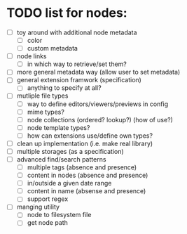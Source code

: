 # TODO list for nodes:

- [ ] toy around with additional node metadata
  - [ ] color
  - [ ] custom metadata
- [ ] node links
  - [ ] in which way to retrieve/set them?
- [ ] more general metadata way (allow user to set metadata)
- [ ] general extension framwork (specification)
  - [ ] anything to specify at all?
- [ ] mutliple file types
  - [ ] way to define editors/viewers/previews in config
  - [ ] mime types?
  - [ ] node collections (ordered? lookup?) (how of use?)
  - [ ] node template types?
  - [ ] how can extensions use/define own types?
- [ ] clean up implementation (i.e. make real library)
- [ ] multiple storages (as a specification)
- [ ] advanced find/search patterns
  - [ ] multiple tags (absence and presence)
  - [ ] content in nodes (absence and presence)
  - [ ] in/outside a given date range
  - [ ] content in name (absense and presence)
  - [ ] support regex
- [ ] manging utility
  - [ ] node to filesystem file
  - [ ] get node path
